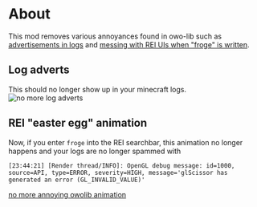 # About
This mod removes various annoyances found in owo-lib such as [advertisements in logs](https://github.com/wisp-forest/owo-lib/blob/1.20/src/main/java/io/wispforest/owo/util/Wisdom.java#L22) and [messing with REI UIs when "froge" is written](https://github.com/wisp-forest/owo-lib/blob/1.20/src/main/java/io/wispforest/owo/compat/rei/OwoReiPlugin.java#L139).

## Log adverts
This should no longer show up in your minecraft logs.
![no more log adverts](https://github.com/woodiertexas/owolib-annoyance-remover/assets/17211100/6fa69797-92dc-4c9d-a403-318a2f0032e6)


## REI "easter egg" animation
Now, if you enter `froge` into the REI searchbar, this animation no longer happens and your logs are no longer spammed with
```
[23:44:21] [Render thread/INFO]: OpenGL debug message: id=1000, source=API, type=ERROR, severity=HIGH, message='glScissor has generated an error (GL_INVALID_VALUE)'
```
[no more annoying owolib animation](https://github.com/woodiertexas/owolib-annoyance-remover/assets/17211100/9d2bd159-8658-45b2-9af9-3490a43021e5)
